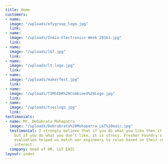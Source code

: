 ```yaml
---
title: Home
customers:
- name: 
  image: "/uploads/efygroup_logo.jpg"
  link: 
- name: 
  image: "/uploads/India-Electronics-Week_20161.jpg"
  link: 
- name: 
  image: "/uploads/l&T.jpg"
  link: 
- name: 
  image: "/uploads/lt_logo.jpg"
  link: 
- name: 
  image: "/uploads/makerfest.jpg"
  link: 
- name: 
  image: "/uploads/TIMSCDR%20Combined%20Logo.jpg"
  link: 
- name: 
  image: "/uploads/tseclogo.jpg"
  link: 
testimonials:
- name: Mr. Debabrata Mohapatra
  image: "/uploads/Debrabrata%20Mohapatra_L&T%20eaic.jpg"
  testimonial: I strongly believe that if you do what you like then it is passion
    but if you do what you don’t like, it is stress. Fresher Foundry's experiential
    evaluation helped us match our engineers to roles based on their competency and
    interest.
  company: Head of HR, L&T EAIC
layout: index
---
```


